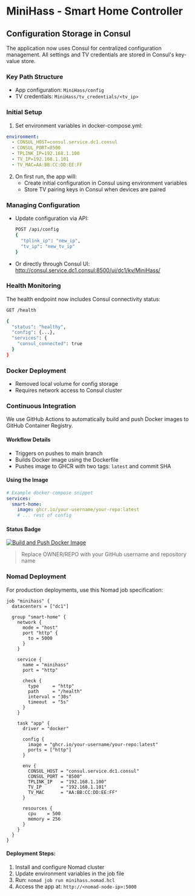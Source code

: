 # MiniHass - Smart Home Controller

## Configuration Storage in Consul

The application now uses Consul for centralized configuration management. All settings and TV credentials are stored in Consul's key-value store.

### Key Path Structure
- App configuration: `MiniHass/config`
- TV credentials: `MiniHass/tv_credentials/<tv_ip>`

### Initial Setup
1. Set environment variables in docker-compose.yml:
```yaml
environment:
  - CONSUL_HOST=consul.service.dc1.consul
  - CONSUL_PORT=8500
  - TPLINK_IP=192.168.1.100
  - TV_IP=192.168.1.101
  - TV_MAC=AA:BB:CC:DD:EE:FF
```

2. On first run, the app will:
   - Create initial configuration in Consul using environment variables
   - Store TV pairing keys in Consul when devices are paired

### Managing Configuration
- Update configuration via API:
  ```bash
  POST /api/config
  {
    "tplink_ip": "new_ip",
    "tv_ip": "new_tv_ip"
  }
  ```
- Or directly through Consul UI: http://consul.service.dc1.consul:8500/ui/dc1/kv/MiniHass/

### Health Monitoring
The health endpoint now includes Consul connectivity status:
```bash
GET /health

{
  "status": "healthy",
  "config": {...},
  "services": {
    "consul_connected": true
  }
}
```

### Docker Deployment
- Removed local volume for config storage
- Requires network access to Consul cluster

### Continuous Integration
We use GitHub Actions to automatically build and push Docker images to GitHub Container Registry.

#### Workflow Details
- Triggers on pushes to main branch
- Builds Docker image using the Dockerfile
- Pushes image to GHCR with two tags: `latest` and commit SHA

#### Using the Image
```yaml
# Example docker-compose snippet
services:
  smart-home:
    image: ghcr.io/your-username/your-repo:latest
    # ... rest of config
```

#### Status Badge
[![Build and Push Docker Image](https://github.com/OWNER/REPO/actions/workflows/container-build.yml/badge.svg)](https://github.com/OWNER/REPO/actions/workflows/container-build.yml)

> Replace OWNER/REPO with your GitHub username and repository name

### Nomad Deployment
For production deployments, use this Nomad job specification:

```hcl
job "minihass" {
  datacenters = ["dc1"]

  group "smart-home" {
    network {
      mode = "host"
      port "http" {
        to = 5000
      }
    }

    service {
      name = "minihass"
      port = "http"
      
      check {
        type     = "http"
        path     = "/health"
        interval = "30s"
        timeout  = "5s"
      }
    }

    task "app" {
      driver = "docker"

      config {
        image = "ghcr.io/your-username/your-repo:latest"
        ports = ["http"]
      }

      env {
        CONSUL_HOST = "consul.service.dc1.consul"
        CONSUL_PORT = "8500"
        TPLINK_IP   = "192.168.1.100"
        TV_IP       = "192.168.1.101"
        TV_MAC      = "AA:BB:CC:DD:EE:FF"
      }

      resources {
        cpu    = 500
        memory = 256
      }
    }
  }
}
```

#### Deployment Steps:
1. Install and configure Nomad cluster
2. Update environment variables in the job file
3. Run: `nomad job run minihass.nomad.hcl`
4. Access the app at: `http://<nomad-node-ip>:5000`